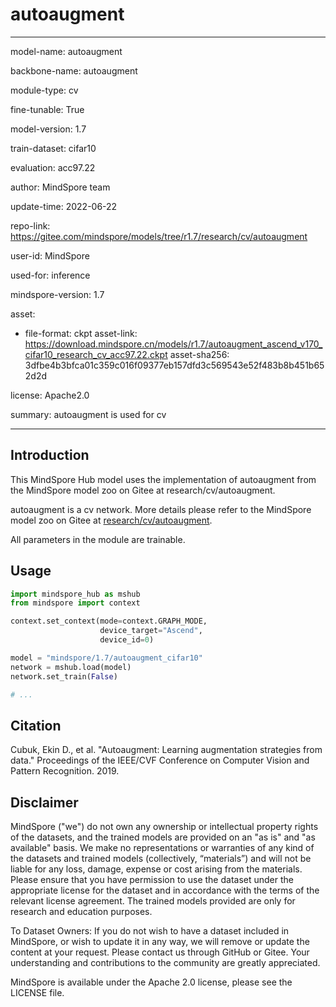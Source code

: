 # autoaugment

---

model-name: autoaugment

backbone-name: autoaugment

module-type: cv

fine-tunable: True

model-version: 1.7

train-dataset: cifar10

evaluation: acc97.22

author: MindSpore team

update-time: 2022-06-22

repo-link: <https://gitee.com/mindspore/models/tree/r1.7/research/cv/autoaugment>

user-id: MindSpore

used-for: inference

mindspore-version: 1.7

asset:

-
    file-format: ckpt
    asset-link: <https://download.mindspore.cn/models/r1.7/autoaugment_ascend_v170_cifar10_research_cv_acc97.22.ckpt>
    asset-sha256: 3dfbe4b3bfca01c359c016f09377eb157dfd3c569543e52f483b8b451b652d2d

license: Apache2.0

summary: autoaugment is used for cv

---

## Introduction

This MindSpore Hub model uses the implementation of autoaugment from the MindSpore model zoo on Gitee at research/cv/autoaugment.

autoaugment is a cv network. More details please refer to the MindSpore model zoo on Gitee at [research/cv/autoaugment](https://gitee.com/mindspore/models/blob/r1.7/research/cv/autoaugment/README_CN.md).

All parameters in the module are trainable.

## Usage

```python
import mindspore_hub as mshub
from mindspore import context

context.set_context(mode=context.GRAPH_MODE,
                    device_target="Ascend",
                    device_id=0)

model = "mindspore/1.7/autoaugment_cifar10"
network = mshub.load(model)
network.set_train(False)

# ...
```

## Citation

Cubuk, Ekin D., et al. "Autoaugment: Learning augmentation strategies from data." Proceedings of the IEEE/CVF Conference on Computer Vision and Pattern Recognition. 2019.

## Disclaimer

MindSpore ("we") do not own any ownership or intellectual property rights of the datasets, and the trained models are provided on an "as is" and "as available" basis. We make no representations or warranties of any kind of the datasets and trained models (collectively, “materials”) and will not be liable for any loss, damage, expense or cost arising from the materials. Please ensure that you have permission to use the dataset under the appropriate license for the dataset and in accordance with the terms of the relevant license agreement. The trained models provided are only for research and education purposes.

To Dataset Owners: If you do not wish to have a dataset included in MindSpore, or wish to update it in any way, we will remove or update the content at your request. Please contact us through GitHub or Gitee. Your understanding and contributions to the community are greatly appreciated.

MindSpore is available under the Apache 2.0 license, please see the LICENSE file.
